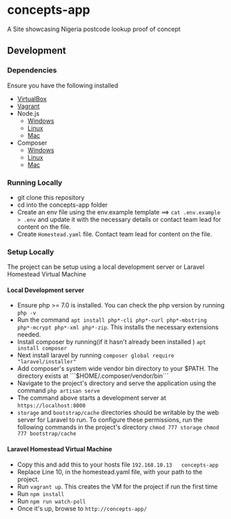 # concepts-app
A Site showcasing Nigeria postcode lookup proof of concept

## Development
### Dependencies
Ensure you have the following installed
* [VirtualBox](https://www.virtualbox.org/wiki/Downloads)
* [Vagrant](https://www.vagrantup.com/downloads.html)
* Node.js
    * [Windows](http://blog.teamtreehouse.com/install-node-js-npm-windows)
    * [Linux](http://blog.teamtreehouse.com/install-node-js-npm-linux)
    * [Mac](http://blog.teamtreehouse.com/install-node-js-npm-mac)
* Composer
    * [Windows](https://getcomposer.org/doc/00-intro.md#installation-windows)
    * [Linux](https://getcomposer.org/doc/00-intro.md#installation-linux-unix-osx)
    * [Mac](https://pilsniak.com/install-composer-mac-os/)

### Running Locally
* git clone this repository
* cd into the concepts-app folder
* Create an env file using the env.example template ==> ```cat .env.example > .env``` and update it with the necessary details or contact team lead for content on the file.
* Create `Homestead.yaml` file. Contact team lead for content on the file.

### Setup Locally
The project can be setup using a local development server or Laravel Homestead Virtual Machine

#### Local Development server
*   Ensure php >= 7.0 is installed. You can check the php version by running ```php -v```
* Run the command ```apt install php*-cli php*-curl php*-mbstring php*-mcrypt php*-xml php*-zip```. This installs the necessary extensions needed.
* Install composer by running(if it hasn't already been installed ) ```apt install composer``` 
* Next install laravel by running ```composer global require "laravel/installer"```
* Add composer's system wide vendor bin directory to your $PATH. The directory exists at ```$HOME/.composer/vendor/bin```
* Navigate to the project's directory and serve the application using the command ```php artisan serve```
* The command above starts a development server at ```https://localhost:8000```
* ```storage``` and ```bootstrap/cache``` directories should be writable by the web server for Laravel to run. To configure these permissions, run the following commands in the project's directory ```chmod 777 storage``` ```chmod 777 bootstrap/cache```

#### Laravel Homestead Virtual Machine
* Copy this and add this to your hosts file ```192.168.10.13   concepts-app ```
* Replace Line 10, in the homestead.yaml file, with your path to the project.
* Run ```vagrant up```. This creates the VM for the project if run the first time
* Run ```npm install```
* Run ```npm run watch-poll```
* Once it's up, browse to ```http://concepts-app/```